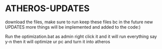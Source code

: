 # ATHEROS-UPDATES
download the files, make sure to run keep these files bc in the future new  UPDATES  more things will be implemented and added to the code:)


Run the optimization.bat as admin right click it and it will run  everything say y-n then it will optimize ur pc and turn it into atheros
